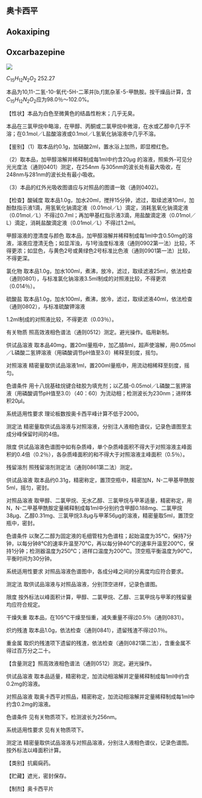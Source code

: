 ## 奥卡西平

## Aokaxiping

## Oxcarbazepine

<!-- O NH2 N O  -->
![](https://web-api.textin.com/ocr_image/external/1615555253870ae0.jpg)

$C_{15}H_{12}N_{2}O_{2}$ 252.27

本品为10,11-二氢-10-氧代-5H-二苯并[b,f]氮杂革-5-甲酰胺。按干燥品计算，含$C_{15}H_{12}N_{2}O_{2}$应为98.0％～102.0%。

【性状】本品为白色至微黄色的结晶性粉末；几乎无臭。

本品在三氯甲烷中略溶，在甲醇、丙酮或二氯甲烷中微溶，在水或乙醇中几乎不溶；在0.1mol／L盐酸溶液或0.1mol／L氢氧化钠溶液中几乎不溶。

【鉴别】（1）取本品约0.1g，加硝酸2ml，置水浴上加热，即显橙红色。

（2）取本品，加甲醇溶解并稀释制成每1ml中约含20μg 的溶液，照紫外-可见分光光度法（通则0401）测定，在254nm 与305nm的波长处有最大吸收，在248nm与281nm的波长处有最小吸收。

（3）本品的红外光吸收图谱应与对照品的图谱一致（通则0402)。

【检查】酸碱度 取本品1.0g，加水20ml，搅拌15分钟，滤过，取续滤液10ml，加酚酞指示液1滴，用氢氧化钠滴定液（0.01mol／L）滴定，消耗氢氧化钠滴定液（0.01mol／L）不得过0.7ml；再加甲基红指示液3滴，用盐酸滴定液（0.01mol／L）滴定，消耗盐酸滴定液（0.01mol／L）不得过1.2ml。

甲醇溶液的澄清度与颜色 取本品，加甲醇溶解并稀释制成每1ml中含0.50mg的溶液，溶液应澄清无色；如显浑浊，与1号浊度标准液（通则0902第一法）比较，不得更浓；如显色，与黄色2号或黄绿色2号标准比色液（通则0901第一法）比较，不得更深。

氯化物 取本品1.0g，加水100ml，煮沸，放冷，滤过，取续滤液25ml，依法检查（通则0801），与标准氯化钠溶液3.5ml制成的对照液比较，不得更浓（0.014％）。

硫酸盐 取本品1.0g，加水100ml，煮沸，放冷，滤过，取续滤液40ml，依法检查（通则0802），与标准硫酸钾溶液

1.2ml制成的对照液比较，不得更浓（0.03％）。

有关物质 照高效液相色谱法（通则0512）测定。避光操作。临用新制。

供试品溶液 取本品40mg，置20ml量瓶中，加乙腈8ml，超声使溶解，用0.05mol／L磷酸二氢钾溶液（用磷酸调节pH值至3.0）稀释至刻度，摇匀。

对照溶液 精密量取供试品溶液1ml，置200ml量瓶中，用流动相稀释至刻度，摇匀。

色谱条件 用十八烷基硅烷键合硅胶为填充剂；以乙腈-0.05mol／L磷酸二氢钾溶液（用磷酸调节pH值至3.0）（40：60）为流动相；检测波长为230nm；进样体积20μl。

系统适用性要求 理论板数按奥卡西平峰计算不低于2000。

测定法 精密量取供试品溶液与对照溶液，分别注人液相色谱仪，记录色谱图至主成分峰保留时间的4倍。

限度 供试品溶液色谱图中如有杂质峰，单个杂质峰面积不得大于对照溶液主峰面积的0.4倍（0.2％），各杂质峰面积的和不得大于对照溶液主峰面积（0.5％）。

残留溶剂 照残留溶剂测定法（通则0861第二法）测定。

供试品溶液 取本品约0.31g，精密称定，置顶空瓶中，精密加N，N-二甲基甲酰胺5ml，摇匀，密封。

对照品溶液 取甲醇、二氯甲烷、无水乙醇、三氯甲烷与甲苯适量，精密称定，用N，N-二甲基甲酰胺定量稀释制成每1ml中分别约含甲醇0.188mg、二氯甲烷38μg、乙醇0.31mg、三氯甲烷3.8μg与甲苯56μg的溶液，精密量取5ml，置顶空瓶中，密封。

色谱条件 以聚乙二醇为固定液的毛细管柱为色谱柱；起始温度为35℃，保持7分钟，以每分钟8℃的速率升温至70℃，再以每分钟40℃的速率升温至200℃，保持1分钟；检测器温度为250℃；进样口温度为200℃。顶空瓶平衡温度为90℃，平衡时间为30分钟。

系统适用性要求 对照品溶液色谱图中，各成分峰之间的分离度均应符合要求。

测定法 取供试品溶液与对照品溶液，分别顶空进样，记录色谱图。

限度 按外标法以峰面积计算，甲醇、二氯甲烷、乙醇、三氯甲烷与甲苯的残留量均应符合规定。

干燥失重 取本品，在105℃干燥至恒重，减失重量不得过0.5％（通则0831）。

炽灼残渣 取本品1.0g，依法检查（通则0841），遗留残渣不得过0.1％。

重金属 取炽灼残渣项下遗留的残渣，依法检查（通则0821第二法），含重金属不得过百万分之二十。

【含量测定】照高效液相色谱法（通则0512）测定。避光操作。

供试品溶液 取本品适量，精密称定，加流动相溶解并定量稀释制成每1ml中约含0.2mg的溶液。

对照品溶液 取奥卡西平对照品，精密称定，加流动相溶解并定量稀释制成每1ml中约含0.2mg的溶液。

色谱条件 见有关物质项下。检测波长为256nm。

系统适用性要求 见有关物质项下。

测定法 精密量取供试品溶液与对照品溶液，分别注人液相色谱仪，记录色谱图。按外标法以峰面积计算。

【类别】抗癜痫药。

【贮藏】遮光，密封保存。

【制剂】奥卡西平片